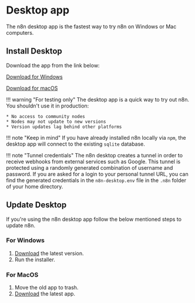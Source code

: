 # Desktop app

The n8n desktop app is the fastest way to try n8n on Windows or Mac computers. 

## Install Desktop

Download the app from the link below:

[Download for Windows](https://downloads.n8n.io/file/n8n-downloads/n8n-win.zip)

[Download for macOS](https://downloads.n8n.io/file/n8n-downloads/n8n-mac.zip)

!!! warning "For testing only"
	The desktop app is a quick way to try out n8n. You shouldn't use it in production:

	* No access to community nodes
	* Nodes may not update to new versions
	* Version updates lag behind other platforms

!!! note "Keep in mind"
    If you have already installed n8n locally via `npm`, the desktop app will connect to the existing `sqlite` database.


!!! note "Tunnel credentials"
    The n8n desktop creates a tunnel in order to receive webhooks from external services such as Google. This tunnel is protected using a randomly generated combination of username and password. If you are asked for a login to your personal tunnel URL, you can find the generated credentials in the `n8n-desktop.env` file in the `.n8n` folder of your home directory.

## Update Desktop

If you're using the n8n desktop app follow the below mentioned steps to update n8n.

### For Windows

1. [Download](https://downloads.n8n.io/file/n8n-downloads/n8n-win.zip) the latest version.
2. Run the installer.

### For MacOS

1. Move the old app to trash.
2. [Download](https://downloads.n8n.io/file/n8n-downloads/n8n-mac.zip) the latest app.
